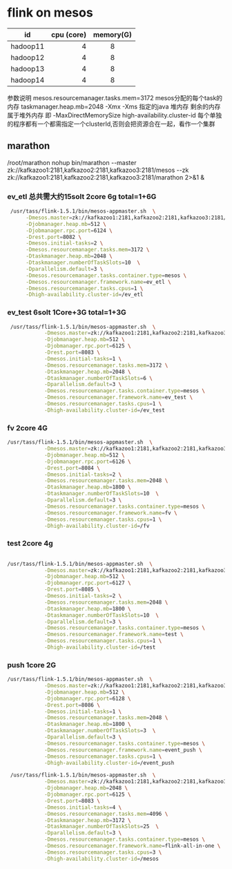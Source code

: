 # flink on  mesos 

| id        | cpu (core)   |  memory(G)  |
| --------   | -----:   | :----: |
| hadoop11        | 4     |   8    |
| hadoop12        | 4      |   8    |
| hadoop13        | 4      |   8   |
| hadoop14        | 4     |   8    |


参数说明 mesos.resourcemanager.tasks.mem=3172 mesos分配的每个task的内存
        taskmanager.heap.mb=2048 -Xmx -Xms 指定的java 堆内存
        剩余的内存属于堆外内存  即 -MaxDirectMemorySize
        high-availability.cluster-id 每个单独的程序都有一个都需指定一个clusterId,否则会把资源合在一起，看作一个集群
        

## marathon
/root/marathon 
nohup bin/marathon --master zk://kafkazoo1:2181,kafkazoo2:2181,kafkazoo3:2181/mesos --zk zk://kafkazoo1:2181,kafkazoo2:2181,kafkazoo3:2181/marathon 2>&1 &


### ev_etl 总共需大约15solt  2core 6g  total=1+6G

```bash
 /usr/tass/flink-1.5.1/bin/mesos-appmaster.sh  \
      -Dmesos.master=zk://kafkazoo1:2181,kafkazoo2:2181,kafkazoo3:2181/mesos  \
      -Djobmanager.heap.mb=512 \
      -Djobmanager.rpc.port=6124 \
      -Drest.port=8082 \
      -Dmesos.initial-tasks=2 \
      -Dmesos.resourcemanager.tasks.mem=3172 \
      -Dtaskmanager.heap.mb=2048 \
      -Dtaskmanager.numberOfTaskSlots=10  \
      -Dparallelism.default=3 \
      -Dmesos.resourcemanager.tasks.container.type=mesos \
      -Dmesos.resourcemanager.framework.name=ev_etl \
      -Dmesos.resourcemanager.tasks.cpus=1 \
      -Dhigh-availability.cluster-id=/ev_etl

```
      
      
### ev_test  6solt 1Core+3G total=1+3G 
```bash
 /usr/tass/flink-1.5.1/bin/mesos-appmaster.sh  \
            -Dmesos.master=zk://kafkazoo1:2181,kafkazoo2:2181,kafkazoo3:2181/mesos  \
            -Djobmanager.heap.mb=512 \
            -Djobmanager.rpc.port=6125 \
            -Drest.port=8083 \
            -Dmesos.initial-tasks=1 \
            -Dmesos.resourcemanager.tasks.mem=3172 \
            -Dtaskmanager.heap.mb=2048 \
            -Dtaskmanager.numberOfTaskSlots=6 \
            -Dparallelism.default=3 \
            -Dmesos.resourcemanager.tasks.container.type=mesos \
            -Dmesos.resourcemanager.framework.name=ev_test \
            -Dmesos.resourcemanager.tasks.cpus=1 \
            -Dhigh-availability.cluster-id=/ev_test
```      


### fv 2core 4G 

```bash
/usr/tass/flink-1.5.1/bin/mesos-appmaster.sh  \
            -Dmesos.master=zk://kafkazoo1:2181,kafkazoo2:2181,kafkazoo3:2181/mesos  \
            -Djobmanager.heap.mb=512 \
            -Djobmanager.rpc.port=6126 \
            -Drest.port=8084 \
            -Dmesos.initial-tasks=2 \
            -Dmesos.resourcemanager.tasks.mem=2048 \
            -Dtaskmanager.heap.mb=1800 \
            -Dtaskmanager.numberOfTaskSlots=10  \
            -Dparallelism.default=3 \
            -Dmesos.resourcemanager.tasks.container.type=mesos \
            -Dmesos.resourcemanager.framework.name=fv \
            -Dmesos.resourcemanager.tasks.cpus=1 \
            -Dhigh-availability.cluster-id=/fv
```

### test 2core 4g
```bash

/usr/tass/flink-1.5.1/bin/mesos-appmaster.sh  \
            -Dmesos.master=zk://kafkazoo1:2181,kafkazoo2:2181,kafkazoo3:2181/mesos  \
            -Djobmanager.heap.mb=512 \
            -Djobmanager.rpc.port=6127 \
            -Drest.port=8085 \
            -Dmesos.initial-tasks=2 \
            -Dmesos.resourcemanager.tasks.mem=2048 \
            -Dtaskmanager.heap.mb=1800 \
            -Dtaskmanager.numberOfTaskSlots=10  \
            -Dparallelism.default=3 \
            -Dmesos.resourcemanager.tasks.container.type=mesos \
            -Dmesos.resourcemanager.framework.name=test \
            -Dmesos.resourcemanager.tasks.cpus=1 \
            -Dhigh-availability.cluster-id=/test

```
### push  1core  2G 
```bash
/usr/tass/flink-1.5.1/bin/mesos-appmaster.sh  \
            -Dmesos.master=zk://kafkazoo1:2181,kafkazoo2:2181,kafkazoo3:2181/mesos  \
            -Djobmanager.heap.mb=512 \
            -Djobmanager.rpc.port=6128 \
            -Drest.port=8086 \
            -Dmesos.initial-tasks=1 \
            -Dmesos.resourcemanager.tasks.mem=2048 \
            -Dtaskmanager.heap.mb=1800 \
            -Dtaskmanager.numberOfTaskSlots=3  \
            -Dparallelism.default=3 \
            -Dmesos.resourcemanager.tasks.container.type=mesos \
            -Dmesos.resourcemanager.framework.name=event_push \
            -Dmesos.resourcemanager.tasks.cpus=1 \
            -Dhigh-availability.cluster-id=/event_push

```

```bash
 /usr/tass/flink-1.5.1/bin/mesos-appmaster.sh  \
            -Dmesos.master=zk://kafkazoo1:2181,kafkazoo2:2181,kafkazoo3:2181/mesos  \
            -Djobmanager.heap.mb=2048 \
            -Djobmanager.rpc.port=6125 \
            -Drest.port=8083 \
            -Dmesos.initial-tasks=4 \
            -Dmesos.resourcemanager.tasks.mem=4096 \
            -Dtaskmanager.heap.mb=3172 \
            -Dtaskmanager.numberOfTaskSlots=25  \
            -Dparallelism.default=3 \
            -Dmesos.resourcemanager.tasks.container.type=mesos \
            -Dmesos.resourcemanager.framework.name=flink-all-in-one \
            -Dmesos.resourcemanager.tasks.cpus=3 \
            -Dhigh-availability.cluster-id=/mesos
```

